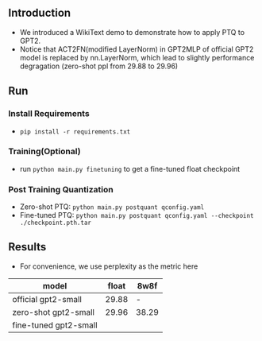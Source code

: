 ## Introduction 
- We introduced a WikiText demo to demonstrate how to apply PTQ to GPT2.
- Notice that ACT2FN(modified LayerNorm) in GPT2MLP of official GPT2 model is replaced by nn.LayerNorm, which lead to slightly performance degragation (zero-shot ppl from 29.88 to 29.96)

## Run

### Install Requirements
- `pip install -r requirements.txt`

### Training(Optional)
- run `python main.py finetuning` to get a fine-tuned float checkpoint

### Post Training Quantization
- Zero-shot PTQ: `python main.py postquant qconfig.yaml`
- Fine-tuned PTQ: `python main.py postquant qconfig.yaml --checkpoint ./checkpoint.pth.tar`

## Results
- For convenience, we use perplexity as the metric here

model | float | 8w8f 
--- | --- | --- |
official gpt2-small|29.88|-|
zero-shot gpt2-small | 29.96 | 38.29 |
fine-tuned gpt2-small |  |  |
